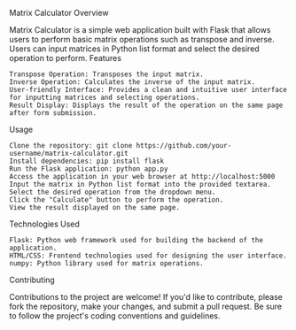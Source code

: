Matrix Calculator
Overview

Matrix Calculator is a simple web application built with Flask that allows users to perform basic matrix operations such as transpose and inverse. Users can input matrices in Python list format and select the desired operation to perform.
Features

    Transpose Operation: Transposes the input matrix.
    Inverse Operation: Calculates the inverse of the input matrix.
    User-friendly Interface: Provides a clean and intuitive user interface for inputting matrices and selecting operations.
    Result Display: Displays the result of the operation on the same page after form submission.

Usage

    Clone the repository: git clone https://github.com/your-username/matrix-calculator.git
    Install dependencies: pip install flask
    Run the Flask application: python app.py
    Access the application in your web browser at http://localhost:5000
    Input the matrix in Python list format into the provided textarea.
    Select the desired operation from the dropdown menu.
    Click the "Calculate" button to perform the operation.
    View the result displayed on the same page.

Technologies Used

    Flask: Python web framework used for building the backend of the application.
    HTML/CSS: Frontend technologies used for designing the user interface.
    numpy: Python library used for matrix operations.

Contributing

Contributions to the project are welcome! If you'd like to contribute, please fork the repository, make your changes, and submit a pull request. Be sure to follow the project's coding conventions and guidelines.
